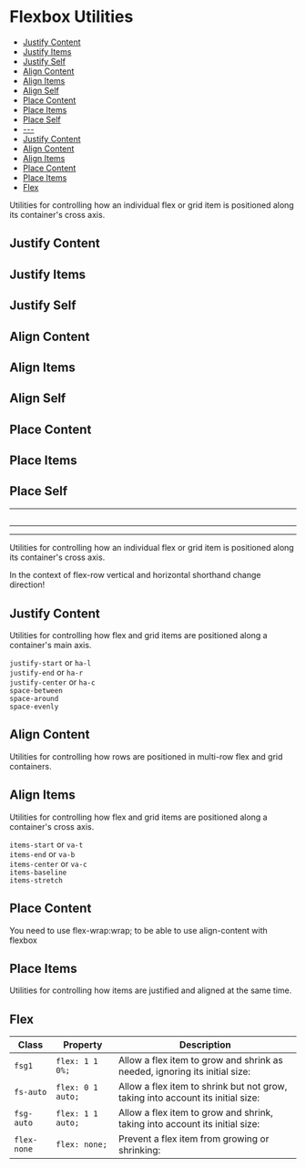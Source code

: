 # Flexbox Utilities

<!-- MarkdownTOC -->

- [Justify Content](#justify-content)
- [Justify Items](#justify-items)
- [Justify Self](#justify-self)
- [Align Content](#align-content)
- [Align Items](#align-items)
- [Align Self](#align-self)
- [Place Content](#place-content)
- [Place Items](#place-items)
- [Place Self](#place-self)
- [---](#---)
- [Justify Content](#justify-content-1)
- [Align Content](#align-content-1)
- [Align Items](#align-items-1)
- [Place Content](#place-content-1)
- [Place Items](#place-items-1)
- [Flex](#flex)

<!-- /MarkdownTOC -->

Utilities for controlling how an individual flex or grid item is positioned along its container's cross axis.

<a id="justify-content"></a>
## Justify Content
<a id="justify-items"></a>
## Justify Items
<a id="justify-self"></a>
## Justify Self
<a id="align-content"></a>
## Align Content
<a id="align-items"></a>
## Align Items
<a id="align-self"></a>
## Align Self
<a id="place-content"></a>
## Place Content
<a id="place-items"></a>
## Place Items
<a id="place-self"></a>
## Place Self


---
<a id="---"></a>
---
---
---

Utilities for controlling how an individual flex or grid item is positioned along its container's cross axis.

<div class="bx info-light">In the context of flex-row vertical and horizontal shorthand change direction!</div>

<a id="justify-content-1"></a>
## Justify Content

Utilities for controlling how flex and grid items are positioned along a container's main axis.

<div class="grid cols-2">
    <div>
        <code>justify-start</code> or <code>ha-l</code>
        <div class="flex ha-l gg orange mt-025">
            <div class="wh-3 bg-orange-4 flex"></div>
            <div class="wh-3 bg-orange-4 flex"></div>
            <div class="wh-3 bg-orange-4 flex"></div>
        </div>
    </div>
    <div>
        <code>justify-end</code> or <code>ha-r</code>
        <div class="flex ha-r gg orange mt-025">
            <div class="wh-3 bg-orange-4 flex"></div>
            <div class="wh-3 bg-orange-4 flex"></div>
            <div class="wh-3 bg-orange-4 flex"></div>
        </div>
    </div>
    <div>
        <code>justify-center</code> or <code>ha-c</code>
        <div class="flex ha-c gg orange mt-025">
            <div class="wh-3 bg-orange-4 flex"></div>
            <div class="wh-3 bg-orange-4 flex"></div>
            <div class="wh-3 bg-orange-4 flex"></div>
        </div>
    </div>
    <div>
        <code>space-between</code>
        <div class="flex space-between gg orange mt-025">
            <div class="wh-3 bg-orange-4 flex"></div>
            <div class="wh-3 bg-orange-4 flex"></div>
            <div class="wh-3 bg-orange-4 flex"></div>
        </div>
    </div>
    <div>
        <code>space-around</code>
        <div class="flex space-around gg orange mt-025">
            <div class="wh-3 bg-orange-4 flex"></div>
            <div class="wh-3 bg-orange-4 flex"></div>
            <div class="wh-3 bg-orange-4 flex"></div>
        </div>
    </div>
    <div>
        <code>space-evenly</code>
        <div class="flex space-evenly gg orange mt-025">
            <div class="wh-3 bg-orange-4 flex"></div>
            <div class="wh-3 bg-orange-4 flex"></div>
            <div class="wh-3 bg-orange-4 flex"></div>
        </div>
    </div>
</div>


<a id="align-content-1"></a>
## Align Content

Utilities for controlling how rows are positioned in multi-row flex and grid containers.

<a id="align-items-1"></a>
## Align Items

Utilities for controlling how flex and grid items are positioned along a container's cross axis.

<div class="grid cols-2">
    <div>
        <code>items-start</code> or <code>va-t</code>
        <div class="flex items-start gg blue h-5 mt-025">
            <div class="w-4 h-2 bg-blue-5 flex"></div>
            <div class="w-4 h-4 bg-blue-5 flex"></div>
            <div class="w-4 h-3 bg-blue-5 flex"></div>
        </div>
    </div>
    <div>
        <code>items-end</code> or <code>va-b</code>
        <div class="flex items-end gg blue h-5 mt-025">
            <div class="w-4 h-2 bg-blue-5 flex"></div>
            <div class="w-4 h-4 bg-blue-5 flex"></div>
            <div class="w-4 h-3 bg-blue-5 flex"></div>
        </div>
    </div>
    <div>
        <code>items-center</code> or <code>va-c</code>
        <div class="flex items-center gg blue h-5 mt-025">
            <div class="w-4 h-2 bg-blue-5 flex"></div>
            <div class="w-4 h-4 bg-blue-5 flex"></div>
            <div class="w-4 h-3 bg-blue-5 flex"></div>
        </div>
    </div>
    <div>
        <code>items-baseline</code>
        <div class="flex items-baseline gg blue h-5 mt-025">
            <div class="w-4 h-2 bg-blue-5 flex"></div>
            <div class="w-4 h-4 bg-blue-5 flex"></div>
            <div class="w-4 h-3 bg-blue-5 flex"></div>
        </div>
    </div>
    <div>
        <code>items-stretch</code>
        <div class="flex items-stretch gg blue h-5 mt-025">
            <div class="w-4 bg-blue-5 flex"></div>
            <div class="w-4 bg-blue-5 flex"></div>
            <div class="w-4 bg-blue-5 flex"></div>
        </div>
    </div>
</div>

<a id="place-content-1"></a>
## Place Content

You need to use flex-wrap:wrap; to be able to use align-content with flexbox

<a id="place-items-1"></a>
## Place Items

Utilities for controlling how items are justified and aligned at the same time.

<a id="flex"></a>
## Flex

| Class       | Property          | Description                                                                     |
| ----------- | ----------------- | ------------------------------------------------------------------------------- |
| `fsg1`      | `flex: 1 1 0%;`   | Allow a flex item to grow and shrink as needed, ignoring its initial size:      |
| `fs-auto`   | `flex: 0 1 auto;` | Allow a flex item to shrink but not grow, taking into account its initial size: |
| `fsg-auto`  | `flex: 1 1 auto;` | Allow a flex item to grow and shrink, taking into account its initial size:     |
| `flex-none` | `flex: none;`     | Prevent a flex item from growing or shrinking:                                  |

